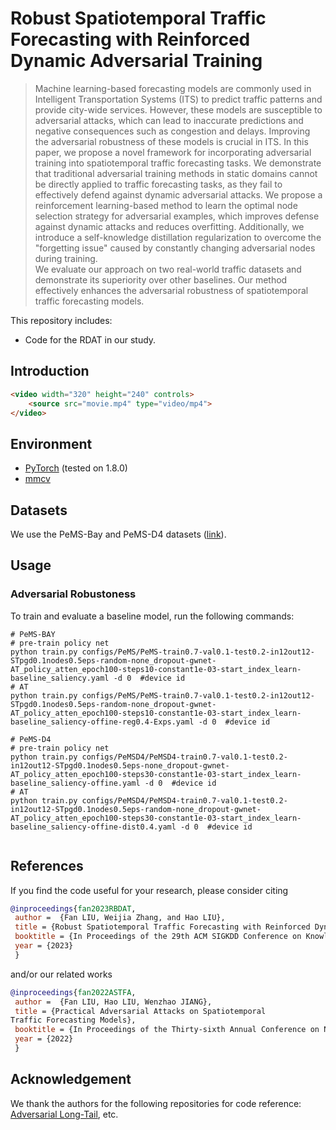 # Robust Spatiotemporal Traffic Forecasting with Reinforced Dynamic Adversarial Training



> Machine learning-based forecasting models are commonly used in Intelligent Transportation Systems (ITS) to predict traffic patterns and provide city-wide services. However, these models are susceptible to adversarial attacks, which can lead to inaccurate predictions and negative consequences such as congestion and delays. 
Improving the adversarial robustness of these models is crucial in ITS. In this paper, we propose a novel framework for incorporating adversarial training into spatiotemporal traffic forecasting tasks. 
We demonstrate that traditional adversarial training methods in static domains cannot be directly applied to traffic forecasting tasks, as they fail to effectively defend against dynamic adversarial attacks. We propose a reinforcement learning-based method to learn the optimal node selection strategy for adversarial examples, which improves defense against dynamic attacks and reduces overfitting. 
Additionally, we introduce a self-knowledge distillation regularization to overcome the "forgetting issue" caused by constantly changing adversarial nodes during training.   
We evaluate our approach on two real-world traffic datasets and demonstrate its superiority over other baselines. 
Our method effectively enhances the adversarial robustness of spatiotemporal traffic forecasting models. 

This repository includes:
- Code for the RDAT in our study.
## Introduction
```HTML
<video width="320" height="240" controls>
    <source src="movie.mp4" type="video/mp4">
</video>
```

## Environment 
* [PyTorch](https://pytorch.org/) (tested on 1.8.0)
* [mmcv](https://github.com/open-mmlab/mmcv)


## Datasets
We use the PeMS-Bay and PeMS-D4 datasets ([link](https://drive.google.com/drive/folders/10FOTa6HXPqX8Pf5WRoRwcFnW9BrNZEIX)). 

## Usage
### Adversarial Robustoness
To train and evaluate a baseline model, run the following commands:
```
# PeMS-BAY
# pre-train policy net
python train.py configs/PeMS/PeMS-train0.7-val0.1-test0.2-in12out12-STpgd0.1nodes0.5eps-random-none_dropout-gwnet-AT_policy_atten_epoch100-steps10-constant1e-03-start_index_learn-baseline_saliency.yaml -d 0  #device id
# AT
python train.py configs/PeMS/PeMS-train0.7-val0.1-test0.2-in12out12-STpgd0.1nodes0.5eps-random-none_dropout-gwnet-AT_policy_atten_epoch100-steps10-constant1e-03-start_index_learn-baseline_saliency-offine-reg0.4-Exps.yaml -d 0  #device id

# PeMS-D4
# pre-train policy net
python train.py configs/PeMSD4/PeMSD4-train0.7-val0.1-test0.2-in12out12-STpgd0.1nodes0.5eps-none_dropout-gwnet-AT_policy_atten_epoch100-steps30-constant1e-03-start_index_learn-baseline_saliency-offine.yaml -d 0  #device id
# AT
python train.py configs/PeMSD4/PeMSD4-train0.7-val0.1-test0.2-in12out12-STpgd0.1nodes0.5eps-random-none_dropout-gwnet-AT_policy_atten_epoch100-steps30-constant1e-03-start_index_learn-baseline_saliency-offine-dist0.4.yaml -d 0  #device id


```
## References
If you find the code useful for your research, please consider citing
```bib
@inproceedings{fan2023RBDAT,
 author =  {Fan LIU, Weijia Zhang, and Hao LIU},
 title = {Robust Spatiotemporal Traffic Forecasting with Reinforced Dynamic Adversarial Training},
 booktitle = {In Proceedings of the 29th ACM SIGKDD Conference on Knowledge Discovery and Data Mining (KDD '23)},
 year = {2023}
 }
```

and/or our related works


```bib
@inproceedings{fan2022ASTFA,
 author =  {Fan LIU, Hao LIU, Wenzhao JIANG},
 title = {Practical Adversarial Attacks on Spatiotemporal
Traffic Forecasting Models},
 booktitle = {In Proceedings of the Thirty-sixth Annual Conference on Neural Information Processing Systems (NeurIPS)},
 year = {2022}
 }
```



## Acknowledgement
We thank the authors for the following repositories for code reference:
[Adversarial Long-Tail](https://github.com/wutong16/Adversarial_Long-Tail), etc.


